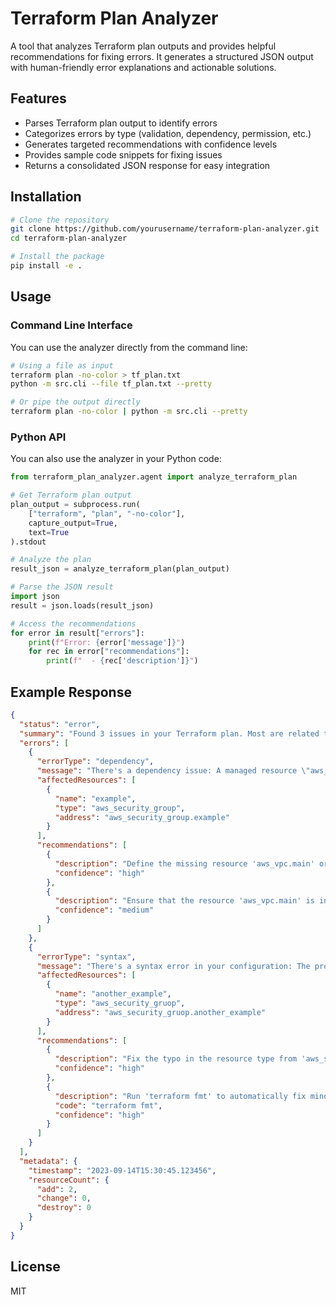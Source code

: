 # Terraform Plan Analyzer

A tool that analyzes Terraform plan outputs and provides helpful recommendations for fixing errors. It generates a structured JSON output with human-friendly error explanations and actionable solutions.

## Features

- Parses Terraform plan output to identify errors
- Categorizes errors by type (validation, dependency, permission, etc.)
- Generates targeted recommendations with confidence levels
- Provides sample code snippets for fixing issues
- Returns a consolidated JSON response for easy integration

## Installation

```bash
# Clone the repository
git clone https://github.com/yourusername/terraform-plan-analyzer.git
cd terraform-plan-analyzer

# Install the package
pip install -e .
```

## Usage

### Command Line Interface

You can use the analyzer directly from the command line:

```bash
# Using a file as input
terraform plan -no-color > tf_plan.txt
python -m src.cli --file tf_plan.txt --pretty

# Or pipe the output directly
terraform plan -no-color | python -m src.cli --pretty
```

### Python API

You can also use the analyzer in your Python code:

```python
from terraform_plan_analyzer.agent import analyze_terraform_plan

# Get Terraform plan output
plan_output = subprocess.run(
    ["terraform", "plan", "-no-color"], 
    capture_output=True,
    text=True
).stdout

# Analyze the plan
result_json = analyze_terraform_plan(plan_output)

# Parse the JSON result
import json
result = json.loads(result_json)

# Access the recommendations
for error in result["errors"]:
    print(f"Error: {error['message']}")
    for rec in error["recommendations"]:
        print(f"  - {rec['description']}")
```

## Example Response

```json
{
  "status": "error",
  "summary": "Found 3 issues in your Terraform plan. Most are related to dependency problems. Check the recommendations for solutions.",
  "errors": [
    {
      "errorType": "dependency",
      "message": "There's a dependency issue: A managed resource \"aws_vpc\" \"main\" has not been declared in the root module.",
      "affectedResources": [
        {
          "name": "example",
          "type": "aws_security_group",
          "address": "aws_security_group.example"
        }
      ],
      "recommendations": [
        {
          "description": "Define the missing resource 'aws_vpc.main' or correct the reference if it's misspelled",
          "confidence": "high"
        },
        {
          "description": "Ensure that the resource 'aws_vpc.main' is in the correct module scope",
          "confidence": "medium"
        }
      ]
    },
    {
      "errorType": "syntax",
      "message": "There's a syntax error in your configuration: The provider hashicorp/aws does not support resource type \"aws_security_gruop\". Did you mean \"aws_security_group\"?",
      "affectedResources": [
        {
          "name": "another_example",
          "type": "aws_security_gruop",
          "address": "aws_security_gruop.another_example"
        }
      ],
      "recommendations": [
        {
          "description": "Fix the typo in the resource type from 'aws_security_gruop' to 'aws_security_group'",
          "confidence": "high"
        },
        {
          "description": "Run 'terraform fmt' to automatically fix minor syntax issues",
          "code": "terraform fmt",
          "confidence": "high"
        }
      ]
    }
  ],
  "metadata": {
    "timestamp": "2023-09-14T15:30:45.123456",
    "resourceCount": {
      "add": 2,
      "change": 0,
      "destroy": 0
    }
  }
}
```

## License

MIT